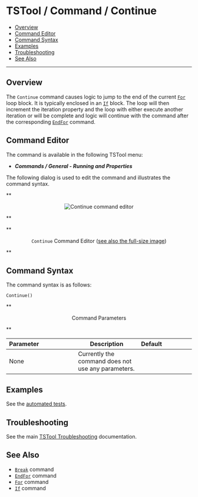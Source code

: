 # TSTool / Command / Continue #

*   [Overview](#overview)
*   [Command Editor](#command-editor)
*   [Command Syntax](#command-syntax)
*   [Examples](#examples)
*   [Troubleshooting](#troubleshooting)
*   [See Also](#see-also)

-------------------------

## Overview ##

The `Continue` command causes logic to jump to the end of the current [`For`](../For/For.md) loop block.
It is typically enclosed in an [`If`](../If/If.md) block.
The loop will then increment the iteration property and the loop with either execute another iteration
or will be complete and logic will continue with the command after the corresponding
[`EndFor`](../EndFor/EndFor.md) command.

## Command Editor ##

The command is available in the following TSTool menu:

*   ***Commands / General - Running and Properties***

The following dialog is used to edit the command and illustrates the command syntax.

**<p style="text-align: center;">
![Continue command editor](Continue.png)
</p>**

**<p style="text-align: center;">
`Continue` Command Editor (<a href="../Continue.png">see also the full-size image</a>)
</p>**

## Command Syntax ##

The command syntax is as follows:

```text
Continue()
```
**<p style="text-align: center;">
Command Parameters
</p>**

| **Parameter**&nbsp;&nbsp;&nbsp;&nbsp;&nbsp;&nbsp;&nbsp;&nbsp;&nbsp;&nbsp;&nbsp;&nbsp;&nbsp;&nbsp;&nbsp;&nbsp;&nbsp;&nbsp;&nbsp;&nbsp;&nbsp; | **Description** | **Default**&nbsp;&nbsp;&nbsp;&nbsp;&nbsp;&nbsp;&nbsp;&nbsp;&nbsp;&nbsp;&nbsp;&nbsp;&nbsp;&nbsp;&nbsp;&nbsp;&nbsp; |
| --------------|-----------------|----------------- |
| None | Currently the command does not use any parameters. |  |

## Examples ##

See the [automated tests](https://github.com/OpenCDSS/cdss-app-tstool-test/tree/master/test/commands/Continue).

## Troubleshooting ##

See the main [TSTool Troubleshooting](../../troubleshooting/troubleshooting.md) documentation.

## See Also ##

*   [`Break`](../Break/Break.md) command
*   [`EndFor`](../EndFor/EndFor.md) command
*   [`For`](../For/For.md) command
*   [`If`](../If/If.md) command

